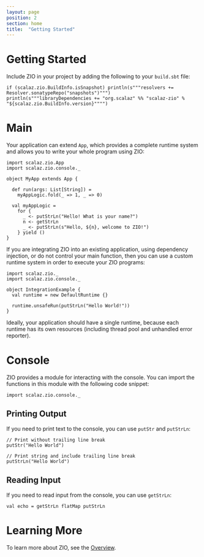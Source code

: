 ```yaml
---
layout: page
position: 2
section: home
title:  "Getting Started"
---
```


# Getting Started

Include ZIO in your project by adding the following to your `build.sbt` file:

```tut:evaluated
if (scalaz.zio.BuildInfo.isSnapshot) println(s"""resolvers += Resolver.sonatypeRepo("snapshots")""")
println(s"""libraryDependencies += "org.scalaz" %% "scalaz-zio" % "${scalaz.zio.BuildInfo.version}"""")
```

# Main

Your application can extend `App`, which provides a complete runtime system and allows you to write your whole program using ZIO:

```tut:silent
import scalaz.zio.App
import scalaz.zio.console._

object MyApp extends App {

  def run(args: List[String]) =
    myAppLogic.fold(_ => 1, _ => 0)

  val myAppLogic =
    for {
      _ <- putStrLn("Hello! What is your name?")
      n <- getStrLn
      _ <- putStrLn(s"Hello, ${n}, welcome to ZIO!")
    } yield ()
}
```

If you are integrating ZIO into an existing application, using dependency injection, or do not control your main function, then you can use a custom runtime system in order to execute your ZIO programs:

```tut:silent
import scalaz.zio._
import scalaz.zio.console._

object IntegrationExample {
  val runtime = new DefaultRuntime {}

  runtime.unsafeRun(putStrLn("Hello World!"))
}
```

Ideally, your application should have a single runtime, because each runtime has its own resources (including thread pool and unhandled error reporter).

# Console

ZIO provides a module for interacting with the console. You can import the functions in this module with the following code snippet:

```tut:silent
import scalaz.zio.console._
```

## Printing Output

If you need to print text to the console, you can use `putStr` and `putStrLn`:

```tut
// Print without trailing line break
putStr("Hello World")

// Print string and include trailing line break
putStrLn("Hello World")
```

## Reading Input

If you need to read input from the console, you can use `getStrLn`:

```tut
val echo = getStrLn flatMap putStrLn
```

# Learning More

To learn more about ZIO, see the [Overview](overview/index.html).

